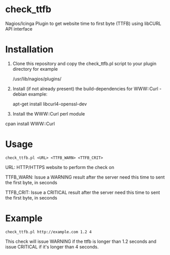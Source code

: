 # check_ttfb
Nagios/Icinga Plugin to get website time to first byte (TTFB) using libCURL API interface

# Installation
1. Clone this repository and copy the check_ttfb.pl script to your plugin directory for example 

    /usr/lib/nagios/plugins/
 
2. Install (if not already present) the build-dependencies for WWW::Curl - debian example: 

    apt-get install libcurl4-openssl-dev
  
3. Install the WWW::Curl perl module

  cpan install WWW::Curl

# Usage

    check_ttfb.pl <URL> <TTFB_WARN> <TTFB_CRIT>

URL: HTTP/HTTPS website to perform the check on

TTFB_WARN: Issue a WARNING result after the server need this time to sent the first byte, in seconds

TTFB_CRIT: Issue a CRITICAL result after the server need this time to sent the first byte, in seconds


# Example

    check_ttfb.pl http://example.com 1.2 4

This check will issue WARNING if the ttfb is longer than 1.2 seconds and issue CRITICAL if it's longer than 4 seconds.
